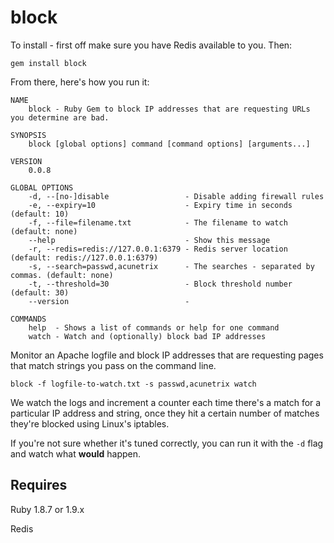 block
=====

To install - first off make sure you have Redis available to you. Then:

    gem install block
    
From there, here's how you run it:

    NAME
        block - Ruby Gem to block IP addresses that are requesting URLs you determine are bad.

    SYNOPSIS
        block [global options] command [command options] [arguments...]

    VERSION
        0.0.8

    GLOBAL OPTIONS
        -d, --[no-]disable                 - Disable adding firewall rules
        -e, --expiry=10                    - Expiry time in seconds (default: 10)
        -f, --file=filename.txt            - The filename to watch (default: none)
        --help                             - Show this message
        -r, --redis=redis://127.0.0.1:6379 - Redis server location (default: redis://127.0.0.1:6379)
        -s, --search=passwd,acunetrix      - The searches - separated by commas. (default: none)
        -t, --threshold=30                 - Block threshold number (default: 30)
        --version                          - 

    COMMANDS
        help  - Shows a list of commands or help for one command
        watch - Watch and (optionally) block bad IP addresses

Monitor an Apache logfile and block IP addresses that are requesting pages that match strings you pass on the command line.

    block -f logfile-to-watch.txt -s passwd,acunetrix watch
  
We watch the logs and increment a counter each time there's a match for a particular IP address and string, once they hit a certain number of matches they're blocked using Linux's iptables.

If you're not sure whether it's tuned correctly, you can run it with the `-d` flag and watch what **would** happen.

Requires
--------

Ruby 1.8.7 or 1.9.x

Redis